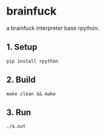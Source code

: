 # brainfuck
a brainfuck interpreter base rpython.

## 1. Setup
```
pip install rpython
```

## 2. Build
```
make clean && make
```

## 3. Run
```
./a.out
```